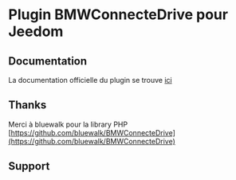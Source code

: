 # Plugin BMWConnecteDrive pour Jeedom #

## Documentation ##

La documentation officielle du plugin se trouve [ici](https://flabadens.github.io/BMWConnectedDrive/fr_FR/)

## Thanks ##

Merci à bluewalk pour la library PHP
[https://github.com/bluewalk/BMWConnecteDrive](https://github.com/bluewalk/BMWConnecteDrive)

## Support ##
